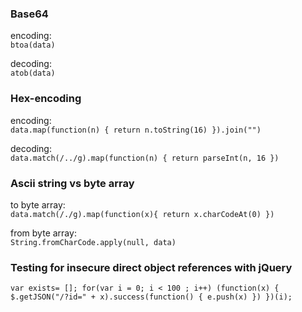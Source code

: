 ### Base64
encoding:  
`btoa(data)` 

decoding:  
`atob(data)` 

### Hex-encoding
encoding:  
`data.map(function(n) { return n.toString(16) }).join("")`

decoding:  
`data.match(/../g).map(function(n) { return parseInt(n, 16 })`

### Ascii string vs byte array
to byte array:  
`data.match(/./g).map(function(x){ return x.charCodeAt(0) })`

from byte array:  
`String.fromCharCode.apply(null, data)`



### Testing for insecure direct object references with jQuery

    var exists= []; for(var i = 0; i < 100 ; i++) (function(x) { $.getJSON("/?id=" + x).success(function() { e.push(x) }) })(i);

